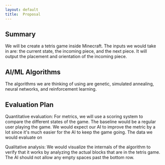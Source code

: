 ```yaml
---
layout: default
title:  Proposal
---
```

## Summary
We will be create a tetris game inside Minecraft. The inputs we would take in are: the current state, the incoming piece, and the next piece. It will output the placement and orientation of the incoming piece.

## AI/ML Algorithms
The algorithms we are thinking of using are genetic, simulated annealing, neural networks, and reinforcement learning.

## Evaluation Plan
Quantitative evaluation: For metrics, we will use a scoring system to compare the different states of the game. The baseline would be a regular user playing the game. We would expect our AI to improve the metric by a lot since it's much easier for the AI to keep the game going. The data we would evaluate on 

Qualitative analysis: We would visualize the internals of the algorithm to verify that it works by analyzing the actual blocks that are in the tetris game. The AI should not allow any empty spaces past the bottom row.